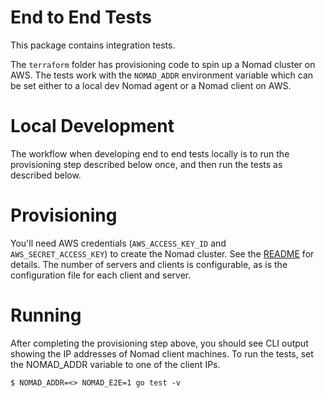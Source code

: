 End to End Tests
================

This package contains integration tests. 

The `terraform` folder has provisioning code to spin up a Nomad cluster on AWS. The tests work with the `NOMAD_ADDR` environment variable which can be set either to a local dev Nomad agent or a Nomad client on AWS. 

Local Development
=================
The workflow when developing end to end tests locally is to run the provisioning step described below once, and then run the tests as described below. 

Provisioning
============
You'll need AWS credentials (`AWS_ACCESS_KEY_ID` and `AWS_SECRET_ACCESS_KEY`) to create the Nomad cluster. See the [README](https://github.com/hashicorp/nomad/blob/master/e2e/terraform/README.md) for details. The number of servers and clients is configurable, as is the configuration file for each client and server.

Running
===========
After completing the provisioning step above, you should see CLI output showing the IP addresses of Nomad client machines. To run the tests, set the NOMAD_ADDR variable to one of the client IPs.

```
$ NOMAD_ADDR=<> NOMAD_E2E=1 go test -v
```
